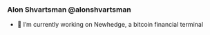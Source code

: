 ### Alon Shvartsman @alonshvartsman

- 🔭 I’m currently working on Newhedge, a bitcoin financial terminal
